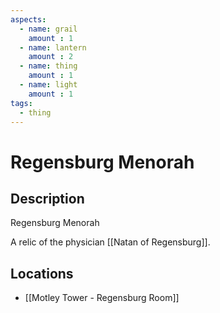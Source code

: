 ```yaml
---
aspects: 
  - name: grail
    amount : 1
  - name: lantern
    amount : 2
  - name: thing
    amount : 1
  - name: light
    amount : 1
tags:
  - thing
---
```


# Regensburg Menorah

## Description
Regensburg Menorah

A relic of the physician [[Natan of Regensburg]].
## Locations
- [[Motley Tower - Regensburg Room]]